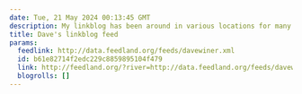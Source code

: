 ```yaml
---
date: Tue, 21 May 2024 00:13:45 GMT
description: My linkblog has been around in various locations for many years.
title: Dave's linkblog feed
params:
  feedlink: http://data.feedland.org/feeds/davewiner.xml
  id: b61e82714f2edc229c8859895104f479
  link: http://feedland.org/?river=http://data.feedland.org/feeds/davewiner.xml
  blogrolls: []
---
```

